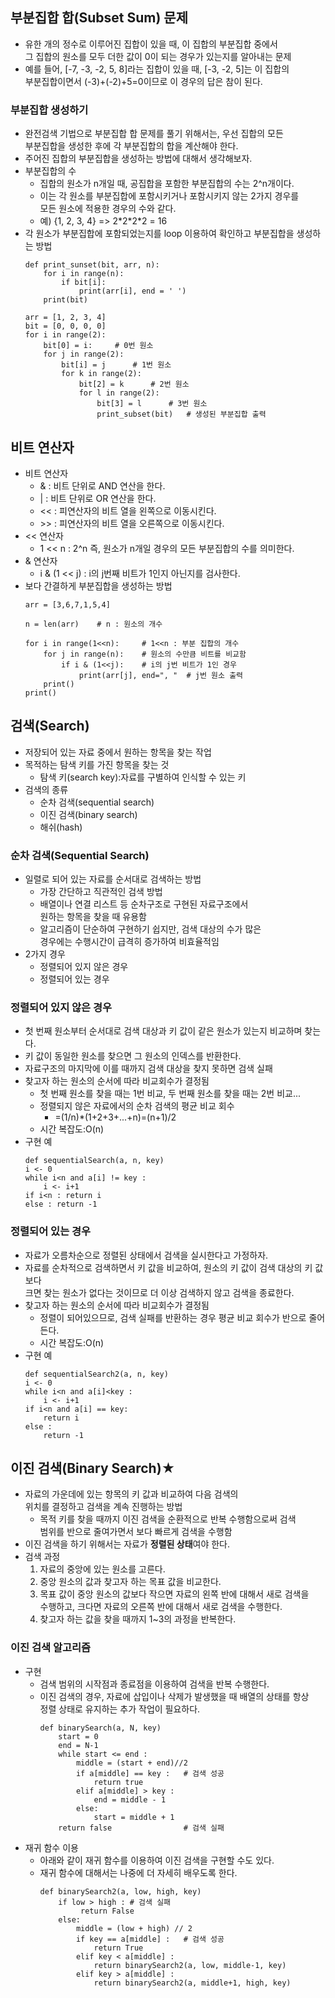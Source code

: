 ## 부분집합 합(Subset Sum) 문제
- 유한 개의 정수로 이루어진 집합이 있을 때, 이 집합의 부분집합 중에서 <br>
그 집합의 원소를 모두 더한 값이 0이 되는 경우가 있는지를 알아내는 문제
- 예를 들어, [-7, -3, -2, 5, 8]라는 집합이 있을 때, [-3, -2, 5]는 이 집합의 <br>
부분집합이면서 (-3)+(-2)+5=0이므로 이 경우의 답은 참이 된다.

### 부분집합 생성하기
- 완전검색 기법으로 부분집합 합 문제를 풀기 위해서는, 우선 집합의 모든 <br>
부분집합을 생성한 후에 각 부분집합의 합을 계산해야 한다.
- 주어진 집합의 부분집합을 생성하는 방법에 대해서 생각해보자.
- 부분집합의 수
    - 집합의 원소가 n개일 때, 공집합을 포함한 부분집합의 수는 2^n개이다.
    - 이는 각 원소를 부분집합에 포함시키거나 포함시키지 않는 2가지 경우를 <br>
    모든 원소에 적용한 경우의 수와 같다.
    - 예) {1, 2, 3, 4} => 2\*2\*2\*2 = 16
- 각 원소가 부분집합에 포함되었는지를 loop 이용하여 확인하고 부분집합을 생성하는 방법
    ```
    def print_sunset(bit, arr, n):
        for i in range(n):
            if bit[i]:
                print(arr[i], end = ' ')
        print(bit)

    arr = [1, 2, 3, 4]
    bit = [0, 0, 0, 0]
    for i in range(2):
        bit[0] = i:     # 0번 원소
        for j in range(2):
            bit[i] = j      # 1번 원소
            for k in range(2):
                bit[2] = k      # 2번 원소
                for l in range(2):
                    bit[3] = l      # 3번 원소
                    print_subset(bit)   # 생성된 부분집합 출력    
    ```

## 비트 연산자

- 비트 연산자
    - & : 비트 단위로 AND 연산을 한다.
    - | : 비트 단위로 OR 연산을 한다.
    - << : 피연산자의 비트 열을 왼쪽으로 이동시킨다.
    - \>> : 피연산자의 비트 열을 오른쪽으로 이동시킨다.
- << 연산자
    - 1 << n : 2^n 즉, 원소가 n개일 경우의 모든 부분집합의 수를 의미한다.
- & 연산자
    - i & (1 << j) : i의 j번째 비트가 1인지 아닌지를 검사한다.
- 보다 간결하게 부분집합을 생성하는 방법
    ```
    arr = [3,6,7,1,5,4]

    n = len(arr)    # n : 원소의 개수

    for i in range(1<<n):     # 1<<n : 부분 집합의 개수
        for j in range(n):    # 원소의 수만큼 비트를 비교함
            if i & (1<<j):    # i의 j번 비트가 1인 경우
                print(arr[j], end=", "  # j번 원소 출력
        print()
    print()
    ```


## 검색(Search)
- 저장되어 있는 자료 중에서 원하는 항목을 찾는 작업
- 목적하는 탐색 키를 가진 항목을 찾는 것
    - 탐색 키(search key):자료를 구별하여 인식할 수 있는 키
- 검색의 종류
    - 순차 검색(sequential search)
    - 이진 검색(binary search)
    - 해쉬(hash)

### 순차 검색(Sequential Search)
- 일렬로 되어 있는 자료를 순서대로 검색하는 방법
    - 가장 간단하고 직관적인 검색 방법
    - 배열이나 연결 리스트 등 순차구조로 구현된 자료구조에서 <br>
    원하는 항목을 찾을 때 유용함
    - 알고리즘이 단순하여 구현하기 쉽지만, 검색 대상의 수가 많은 <br>
    경우에는 수행시간이 급격히 증가하여 비효율적임
- 2가지 경우
    - 정렬되어 있지 않은 경우
    - 정렬되어 있는 경우

### 정렬되어 있지 않은 경우
- 첫 번째 원소부터 순서대로 검색 대상과 키 값이 같은 원소가 있는지 비교하며 찾는다.
- 키 값이 동일한 원소를 찾으면 그 원소의 인덱스를 반환한다.
- 자료구조의 마지막에 이를 때까지 검색 대상을 찾지 못하면 검색 실패
- 찾고자 하는 원소의 순서에 따라 비교회수가 결정됨
    - 첫 번째 원소를 찾을 때는 1번 비교, 두 번째 원소를 찾을 때는 2번 비교...
    - 정렬되지 않은 자료에서의 순차 검색의 평균 비교 회수
        - =(1/n)*(1+2+3+...+n)=(n+1)/2
    - 시간 복잡도:O(n)
- 구현 예
    ```
    def sequentialSearch(a, n, key)
    i <- 0
    while i<n and a[i] != key :
        i <- i+1
    if i<n : return i
    else : return -1
    ```

### 정렬되어 있는 경우
- 자료가 오름차순으로 정렬된 상태에서 검색을 실시한다고 가정하자.
- 자료를 순차적으로 검색하면서 키 값을 비교하여, 원소의 키 값이 검색 대상의 키 값보다 <br>
크면 찾는 원소가 없다는 것이므로 더 이상 검색하지 않고 검색을 종료한다.
- 찾고자 하는 원소의 순서에 따라 비교회수가 결정됨
    - 정렬이 되어있으므로, 검색 실패를 반환하는 경우 평균 비교 회수가 반으로 줄어든다.
    - 시간 복잡도:O(n)
- 구현 예
    ```
    def sequentialSearch2(a, n, key)
    i <- 0
    while i<n and a[i]<key :
        i <- i+1
    if i<n and a[i] == key:
        return i
    else :
        return -1
    ```

## 이진 검색(Binary Search)★
- 자료의 가운데에 있는 항목의 키 값과 비교하여 다음 검색의 <br>
위치를 결정하고 검색을 계속 진행하는 방법
    - 목적 키를 찾을 때까지 이진 검색을 순환적으로 반복 수행함으로써 검색 <br>
    범위를 반으로 줄여가면서 보다 빠르게 검색을 수행함
- 이진 검색을 하기 위해서는 자료가 **정렬된 상태**여야 한다.
- 검색 과정
    1) 자료의 중앙에 있는 원소를 고른다.
    2) 중앙 원소의 값과 찾고자 하는 목표 값을 비교한다.
    3) 목표 값이 중앙 원소의 값보다 작으면 자료의 왼쪽 반에 대해서 새로 검색을 <br>
    수행하고, 크다면 자료의 오른쪽 반에 대해서 새로 검색을 수행한다.
    4) 찾고자 하는 값을 찾을 때까지 1~3의 과정을 반복한다.

### 이진 검색 알고리즘
- 구현
    - 검색 범위의 시작점과 종료점을 이용하여 검색을 반복 수행한다.
    - 이진 검색의 경우, 자료에 삽입이나 삭제가 발생했을 때 배열의 상태를 항상 <br>
    정렬 상태로 유지하는 추가 작업이 필요하다.
        ```
        def binarySearch(a, N, key)
            start = 0
            end = N-1
            while start <= end :
                middle = (start + end)//2
                if a[middle] == key :   # 검색 성공
                    return true
                elif a[middle] > key :
                    end = middle - 1
                else:
                    start = middle + 1
            return false                # 검색 실패
        ```
- 재귀 함수 이용
    - 아래와 같이 재귀 함수를 이용하여 이진 검색을 구현할 수도 있다.
    - 재귀 함수에 대해서는 나중에 더 자세히 배우도록 한다.
        ```
        def binarySearch2(a, low, high, key)
            if low > high : # 검색 실패
                 return False
            else:
                middle = (low + high) // 2
                if key == a[middle] :   # 검색 성공
                    return True
                elif key < a[middle] :
                    return binarySearch2(a, low, middle-1, key)
                elif key > a[middle] :
                    return binarySearch2(a, middle+1, high, key)        
        ```
